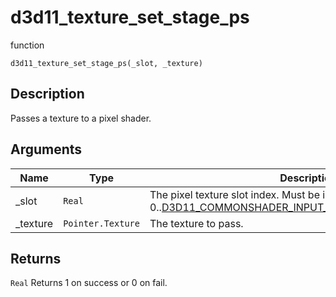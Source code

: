 # d3d11_texture_set_stage_ps

<span class="badge badge-secondary">function</span>

```gml
d3d11_texture_set_stage_ps(_slot, _texture)
```

## Description
Passes a texture to a pixel shader.

## Arguments
| Name | Type | Description |
| ---- | ---- | ----------- |
| _slot | `Real` | The pixel texture slot index. Must be in range 0..[D3D11_COMMONSHADER_INPUT_RESOURCE_SLOT_COUNT](D3D11_COMMONSHADER_INPUT_RESOURCE_SLOT_COUNT.html)-1. |
| _texture | `Pointer.Texture` | The texture to pass. |

## Returns
`Real` Returns 1 on success or 0 on fail.